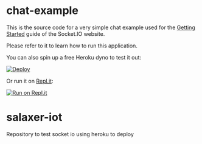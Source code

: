 # chat-example

This is the source code for a very simple chat example used for
the [Getting Started](http://socket.io/get-started/chat/) guide
of the Socket.IO website.

Please refer to it to learn how to run this application.

You can also spin up a free Heroku dyno to test it out:

[![Deploy](https://www.herokucdn.com/deploy/button.png)](https://heroku.com/deploy?template=https://github.com/socketio/chat-example)

Or run it on [Repl.it](https://repl.it/):

[![Run on Repl.it](https://repl.it/badge/github/socketio/chat-example)](https://repl.it/github/socketio/chat-example)

# salaxer-iot
Repository to test socket io using heroku to deploy
